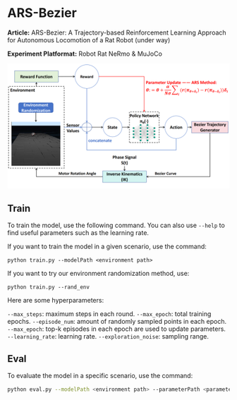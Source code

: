 # ARS-Bezier

**Article:** ARS-Bezier: A Trajectory-based Reinforcement Learning Approach for Autonomous Locomotion of a Rat Robot (under way)

**Experiment Platformat:** Robot Rat NeRmo & MuJoCo



![](./img/main.png)



## Train

To train the model, use the following command. You can also use `--help` to find useful parameters such as the learning rate.

If you want to train the model in a given scenario, use the command:

```
python train.py --modelPath <environment path>
```

If you want to try our environment randomization method, use:

```
python train.py --rand_env
```

Here are some hyperparameters:

`--max_steps`: maximum steps in each round.
`--max_epoch`: total training epochs.
`--episode_num`: amount of randomly sampled points in each epoch.
`--max_epoch`: top-k episodes in each epoch are used to update parameters.
`--learning_rate`: learning rate.
`--exploration_noise`: sampling range.



## Eval

To evaluate the model in a specific scenario, use the command:

```bash
python eval.py --modelPath <environment path> --parameterPath <parameter path>
```



